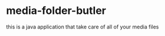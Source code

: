 media-folder-butler
===================

this is a java application that take care of all of your media files
